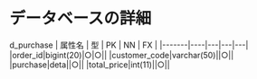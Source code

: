 <h1> データベースの詳細</h1>

d_purchase
| 属性名 | 型 | PK | NN | FX |
|-------|----|---|---|---|
|order_id|bigint(20)|○|○||
|customer_code|varchar(50)||○||
|purchase|deta||○||
|total_price|int(11)||○||
